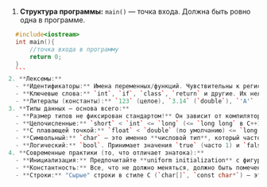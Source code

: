 
1. **Структура программы:** `main()` — точка входа. Должна быть ровно одна в программе.  
  ```c++
    #include<iostream>
	int main(){
		//точка входа в программу
		return 0;
	}
    ```
2. **Лексемы:**
    - **Идентификаторы:** Имена переменных/функций. Чувствительны к регистру. Совет: используйте осмысленные имена (`userName`, `calculateTotal()`).
    - **Ключевые слова:** `int`, `if`, `class`, `return` и другие. Их нельзя использовать как идентификаторы.
    - **Литералы (константы):** `123` (целое), `3.14` (`double`), `'A'` (`char`), `"Hello"` (строковая константа, тип `const char[6]`!), `true`/`false` (`bool`).
3. **Типы данных — основа всего:**
    - **Размер типов не фиксирован стандартом!** Он зависит от компилятора и архитектуры. `int` чаще всего 4 байта, но может быть и 2. 
    - **Целочисленные:** `short` < `int` <= `long` (<= `long long` в C++11). Модификаторы `signed` (по умолчанию) / `unsigned`.
    - **С плавающей точкой:** `float` < `double` (по умолчанию) <= `long double`.
    - **Символьный:** `char` — это именно **числовой тип**, который часто используется для хранения символов в ASCII/UTF-8.
    - **Логический:** `bool`. Принимает значения `true` (часто 1) и `false` (0). Может неявно преобразовываться в `int`.
4. **Современные практики (то, что отличает знатока):**
    - **Инициализация:** Предпочитайте **uniform initialization** с фигурными скобками: `int x{5};`. Это помогает избежать неявных сужающих преобразований.
    - **Константность:** Все, что не должно меняться, должно быть помечено как `const`. Это предотвращает ошибки и помогает компилятору оптимизировать код.
    - **Строки:** "Сырые" строки в стиле C (`char[]`, `const char*`) — это основа, но лучше использовать `std::string` из Стандартной библиотеки для удобства и безопасности.